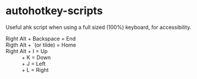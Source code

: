 # autohotkey-scripts
Useful ahk script when using a full sized (100%) keyboard, for accessibility.  

Right Alt + Backspace = End  
Rigth Alt + \`(or tilde) = Home  
Right Alt + I = Up  
&nbsp;&nbsp;&nbsp;&nbsp;&nbsp;&nbsp;&nbsp;&nbsp;&nbsp;&nbsp;          + K = Down  
&nbsp;&nbsp;&nbsp;&nbsp;&nbsp;&nbsp;&nbsp;&nbsp;&nbsp;&nbsp;          + J = Left  
&nbsp;&nbsp;&nbsp;&nbsp;&nbsp;&nbsp;&nbsp;&nbsp;&nbsp;&nbsp;          + L = Right
